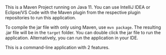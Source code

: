 This is a Maven Project running on Java 11. You can use IntelliJ IDEA or Eclipse/VS Code with the Maven plugin from the respective plugin repositories to run this application.

To compile the jar file with only using Maven, use `mvn package`. The resulting .jar file will be in the `target` folder. You can double click the jar file to run the application. 
Alternatively, you can run the application in your IDE.

This is a command-line application with 2 features.
